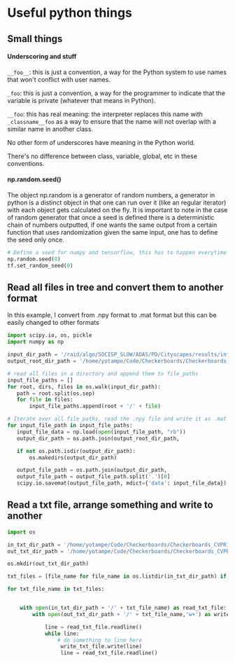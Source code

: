 # Useful python things

## Small things

#### Underscoring and stuff

`__foo__`: this is just a convention, a way for the Python system to use names that won't conflict with user names.

`_foo`: this is just a convention, a way for the programmer to indicate that the variable is private (whatever that means in Python).

`__foo`: this has real meaning: the interpreter replaces this name with `_classname__foo` as a way to ensure that the name will not overlap with a similar name in another class.

No other form of underscores have meaning in the Python world.

There's no difference between class, variable, global, etc in these conventions.

#### np.random.seed()

The object np.random is a generator of random numbers, a generator in python is a distinct object in that one can run over it (like an regular iterator) with each object gets calculated on the fly. It is important to note in the case of random generator that once a seed is defined there is a deterministic chain of numbers outputted, if one wants the same output from a certain function that uses randomization given the same input, one has to define the seed only once.

```python
# Define a seed for numpy and tensorflow, this has to happen everytime one calls the random class.
np.random.seed(0)
tf.set_random_seed(0)
```



## Read all files in tree and convert them to another format

In this example, I convert from .npy format to .mat format but this can be easily changed to other formats

 ```python
import scipy.io, os, pickle
import numpy as np

input_dir_path = '/raid/algo/SOCISP_SLOW/ADAS/PD/Cityscapes/results/inference/SIRC_classical_PD/v0.24/bboxes'
output_root_dir_path = '/home/yotampe/Code/Checkerboards/Checkerboards_CVPR15_codebase/bboxs'

# read all files in a directory and append them to file_paths
input_file_paths = []
for root, dirs, files in os.walk(input_dir_path):
    path = root.split(os.sep)
    for file in files:
        input_file_paths.append(root + '/' + file)

# Iterate over all file paths, read the .npy file and write it as .mat
for input_file_path in input_file_paths:
    input_file_data = np.load(open(input_file_path, "rb"))
    output_dir_path = os.path.join(output_root_dir_path, 				 						input_file_path.split('/')[-3], input_file_path.split('/')[-2])

    if not os.path.isdir(output_dir_path):
        os.makedirs(output_dir_path)

    output_file_path = os.path.join(output_dir_path, 					 							input_file_path.split('/')[-1])
    output_file_path = output_file_path.split('.')[0]
    scipy.io.savemat(output_file_path, mdict={'data': input_file_data})
 ```



## Read a txt file, arrange something and write to another

```python
import os

in_txt_dir_path = '/home/yotampe/Code/Checkerboards/Checkerboards_CVPR15_codebase/output/OutTxt_v0.2'
out_txt_dir_path = '/home/yotampe/Code/Checkerboards/Checkerboards_CVPR15_codebase/output/OutTxt_v0.2_fixed_confidence'

os.mkdir(out_txt_dir_path)

txt_files = [file_name for file_name in os.listdir(in_txt_dir_path) if file_name.endswith('.txt')]

for txt_file_name in txt_files:


    with open(in_txt_dir_path + '/' + txt_file_name) as read_txt_file:
        with open(out_txt_dir_path + '/' + txt_file_name,'w+') as write_txt_file:

            line = read_txt_file.readline()
            while line:
     			# do something to line here
                 write_txt_file.write(line)
                 line = read_txt_file.readline()
```

